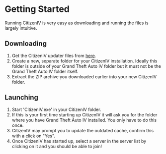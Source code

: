 # Getting Started

Running CitizenIV is very easy as downloading and running the files is largely intuitive.

## Downloading

1. Get the CitizenIV updater files from [here](https://citizeniv.net/files/CitizenIV.zip).
2. Create a new, separate folder for your CitizenIV installation. Ideally this folder is outside of your Grand Theft Auto IV folder but it must not be the Grand Theft Auto IV folder itself.
3. Extract the ZIP archive you downloaded earlier into your new CitizenIV folder.

## Launching

1. Start 'CitizenIV.exe' in your CitizenIV folder.
2. If this is your first time starting up CitizenIV it will ask you for the folder where you have Grand Theft Auto IV installed. You only have to do this once.
3. CitizenIV may prompt you to update the outdated cache, confirm this with a click on "Yes".
4. Once CitizenIV has started up, select a server in the server list by clicking on it and you should be able to join!